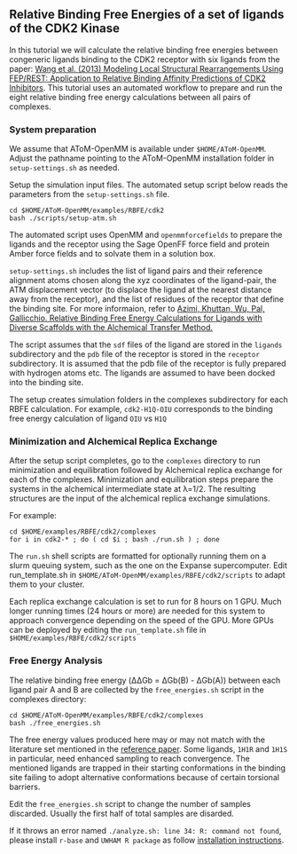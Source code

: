 Relative Binding Free Energies of a set of ligands of the CDK2 Kinase
---------------------------------------------------------------------


In this tutorial we will calculate the relative binding free energies between congeneric ligands binding to the CDK2 receptor with six ligands from the paper: [Wang et al. (2013) Modeling Local Structural Rearrangements Using FEP/REST: Application to Relative Binding Affinity Predictions of CDK2 Inhibitors](https://pubs.acs.org/doi/10.1021/ct300911a). This tutorial uses an automated workflow to prepare and run the eight relative binding free energy calculations between all pairs of complexes.

### System preparation

We assume that AToM-OpenMM is available under `$HOME/AToM-OpenMM`. Adjust the pathname pointing to the AToM-OpenMM installation folder in `setup-settings.sh` as needed. 

Setup the simulation input files. The automated setup script below reads the parameters from the `setup-settings.sh` file.

```
cd $HOME/AToM-OpenMM/examples/RBFE/cdk2
bash ./scripts/setup-atm.sh
```
The automated script uses OpenMM and `openmmforcefields` to prepare the ligands and the receptor using the Sage OpenFF force field and protein Amber force fields and to solvate them in a solution box.

`setup-settings.sh` includes the list of ligand pairs and their reference alignment atoms chosen along the xyz coordinates of the ligand-pair, the ATM displacement vector (to displace the ligand at 
the nearest distance away from the receptor), and the list of residues of the receptor that define the binding site. For more informaion, refer to [ Azimi, Khuttan, Wu, Pal, Gallicchio. Relative Binding Free Energy Calculations for Ligands with Diverse Scaffolds with the Alchemical Transfer Method.](https://pubs.acs.org/doi/full/10.1021/acs.jcim.1c01129)

The script assumes that the `sdf` files of the ligand are stored in the `ligands` subdirectory and the `pdb` file of the receptor is stored in the `receptor` subdirectory. It is assumed that the pdb file of the receptor is fully prepared with hydrogen atoms etc. The ligands are assumed to have been docked into the binding site.

The setup creates simulation folders in the complexes subdirectory for each RBFE calculation. For example, `cdk2-H1Q-OIU` corresponds to the binding free energy calculation of ligand `OIU` vs `H1Q`

### Minimization and Alchemical Replica Exchange

After the setup script completes, go to the `complexes` directory to run minimization and equilibration followed by Alchemical replica exchange for each of the complexes. Minimization and equilibration steps prepare the systems in the alchemical intermediate state at λ=1/2. The resulting structures are the input of the alchemical replica exchange simulations.

For example:
```
cd $HOME/examples/RBFE/cdk2/complexes
for i in cdk2-* ; do ( cd $i ; bash ./run.sh ) ; done
```
The `run.sh` shell scripts are formatted for optionally running them on a slurm queuing system, such as the one on the Expanse supercomputer. Edit run_template.sh in `$HOME/AToM-OpenMM/examples/RBFE/cdk2/scripts` to adapt them to your cluster.

Each replica exchange calculation is set to run for 8 hours on 1 GPU. Much longer running times (24 hours or more) are needed for this system to approach convergence depending on the speed of the GPU. More GPUs can be deployed by editing the `run_template.sh` file in `$HOME/examples/RBFE/cdk2/scripts`

### Free Energy Analysis
The relative binding free energy (ΔΔGb = ΔGb(B) - ΔGb(A)) between each ligand pair A and B are collected by the `free_energies.sh` script in the complexes directory:

```
cd $HOME/AToM-OpenMM/examples/RBFE/cdk2/complexes
bash ./free_energies.sh
```

The free energy values produced here may or may not match with the literature set mentioned in the [reference paper](https://pubs.acs.org/doi/10.1021/ct300911a). Some ligands, `1H1R` and `1H1S` in particular, need enhanced sampling to reach convergence. The mentioned ligands are trapped in their starting conformations in the binding site failing to adopt alternative conformations because of certain torsional barriers. 

Edit the `free_energies.sh` script to change the number of samples discarded. Usually the first half of total samples are disarded. 

If it throws an error named `./analyze.sh: line 34: R: command not found`, please install `r-base` and `UWHAM R package` as follow [installation instructions](https://github.com/Gallicchio-Lab/AToM-OpenMM#installation--usage).
